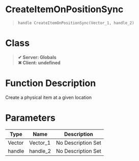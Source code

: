 # CreateItemOnPositionSync
> `handle CreateItemOnPositionSync(Vector_1, handle_2)`
# Class
> __✔ Server: Globals__  
> __✖ Client: undefined__  
# Function Description
Create a physical item at a given location
# Parameters
Type|Name|Description
--|--|--
Vector|Vector_1|No Description Set
handle|handle_2|No Description Set
